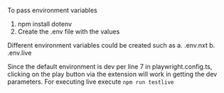 To pass environment variables

1. npm install dotenv
2. Create the .env file with the values

Different environment variables could be created such as
a. .env.nxt
b. .env.live

Since the default environment is dev per line 7 in playwright.config.ts, clicking on the play button via the extension will work in getting the dev parameters.
For executing live execute `npm run testlive`
